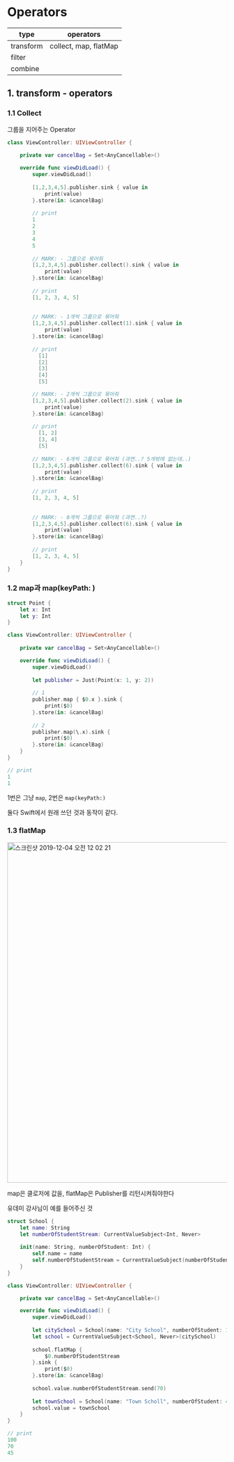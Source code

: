 # Operators

| type      | operators             |
| --------- | --------------------- |
| transform | collect, map, flatMap |
| filter    |                       |
| combine   |                       |



## 1. transform - operators

### 1.1 Collect

그룹을 지어주는 Operator 

```swift
class ViewController: UIViewController {
    
    private var cancelBag = Set<AnyCancellable>()

    override func viewDidLoad() {
        super.viewDidLoad()
        
        [1,2,3,4,5].publisher.sink { value in
            print(value)
        }.store(in: &cancelBag)
      
        // print
        1
        2
        3
        4
        5
        
        // MARK: - 그룹으로 묶어줘
        [1,2,3,4,5].publisher.collect().sink { value in
            print(value)
        }.store(in: &cancelBag)
      
        // print
        [1, 2, 3, 4, 5]
      
      
        // MARK: - 1개씩 그룹으로 묶어줘
        [1,2,3,4,5].publisher.collect(1).sink { value in
            print(value)
        }.store(in: &cancelBag)
      
        // print
          [1]
          [2]
          [3]
          [4]
          [5]

        // MARK: - 2개씩 그룹으로 묶어줘
        [1,2,3,4,5].publisher.collect(2).sink { value in
            print(value)
        }.store(in: &cancelBag)
      
        // print
          [1, 2]
          [3, 4]
          [5]
        
        // MARK: - 6개씩 그룹으로 묶어줘 (과연..? 5개밖에 없는데..)
        [1,2,3,4,5].publisher.collect(6).sink { value in
            print(value)
        }.store(in: &cancelBag)
      
        // print
        [1, 2, 3, 4, 5]
      
      
        // MARK: - 0개씩 그룹으로 묶어줘 (과연..?)
        [1,2,3,4,5].publisher.collect(6).sink { value in
            print(value)
        }.store(in: &cancelBag)
      
        // print
        [1, 2, 3, 4, 5]
    }
}
```



### 1.2 map과 map(keyPath: )

```swift
struct Point {
    let x: Int
    let y: Int
}

class ViewController: UIViewController {
  
    private var cancelBag = Set<AnyCancellable>()

    override func viewDidLoad() {
        super.viewDidLoad()
        
        let publisher = Just(Point(x: 1, y: 2))
        
        // 1 
        publisher.map { $0.x }.sink {
            print($0)
        }.store(in: &cancelBag)
        
        // 2 
        publisher.map(\.x).sink {
            print($0)
        }.store(in: &cancelBag)
    }
}

// print
1
1
```



1번은 그냥 `map`, 2번은 `map(keyPath:)`  

둘다 Swift에서 원래 쓰던 것과 동작이 같다. 



### 1.3 flatMap 

<img width="782" alt="스크린샷 2019-12-04 오전 12 02 21" src="https://user-images.githubusercontent.com/9502063/70062442-5ee8b280-1629-11ea-8c12-3e832a07935a.png">

map은 클로저에 값을, flatMap은 Publisher를 리턴시켜줘야한다



유데미 강사님이 예를 들어주신 것 

```swift
struct School {
    let name: String
    let numberOfStudentStream: CurrentValueSubject<Int, Never>
    
    init(name: String, numberOfStudent: Int) {
        self.name = name
        self.numberOfStudentStream = CurrentValueSubject(numberOfStudent)
    }
}

class ViewController: UIViewController {

    private var cancelBag = Set<AnyCancellable>()

    override func viewDidLoad() {
        super.viewDidLoad()
        
        let citySchool = School(name: "City School", numberOfStudent: 100)
        let school = CurrentValueSubject<School, Never>(citySchool)
        
        school.flatMap {
            $0.numberOfStudentStream
        }.sink {
            print($0)
        }.store(in: &cancelBag)
        
        school.value.numberOfStudentStream.send(70)
        
        let townSchool = School(name: "Town Scholl", numberOfStudent: 45)
        school.value = townSchool
    }
}

// print
100
70
45
```
